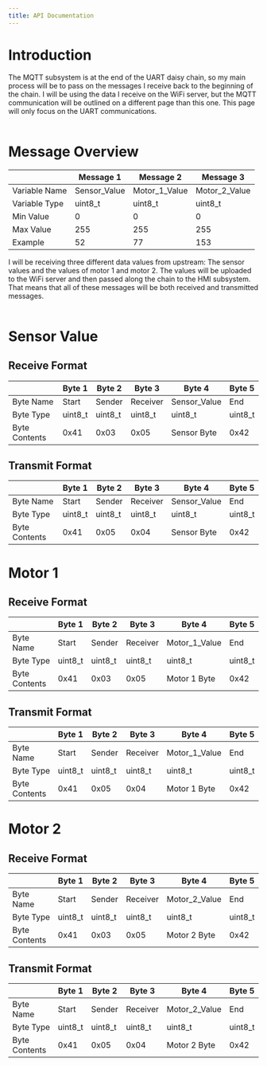 ```yaml
---
title: API Documentation
---
```


# Introduction
The MQTT subsystem is at the end of the UART daisy chain, so my main process will be to pass on the messages I receive back to the beginning of the chain. I will be using the data I receive on the WiFi server, but the MQTT communication will be outlined on a different page than this one. This page will only focus on the UART communications.
<br>
<br>
# Message Overview

|               |   Message 1  |   Message 2   |   Message 3   |
| ------------- | ------------ | ------------- | ------------- |
| Variable Name | Sensor_Value | Motor_1_Value | Motor_2_Value |
| Variable Type |    uint8_t   |    uint8_t    |    uint8_t    |
|   Min Value   |       0      |       0       |       0       |
|   Max Value   |      255     |      255      |      255      |
|    Example    |      52      |       77      |      153      |

I will be receiving three different data values from upstream: The sensor values and the values of motor 1 and motor 2. The values will be uploaded to the WiFi server and then passed along the chain to the HMI subsystem. That means that all of these messages will be both received and transmitted messages.
<br>
<br>
# Sensor Value
## Receive Format

|               |  Byte 1 |  Byte 2 |  Byte 3  |    Byte 4    |  Byte 5 |
| ------------- | ------- | ------- | -------- | ------------ | ------- |
|   Byte Name   |   Start |  Sender | Receiver | Sensor_Value |   End   |
|   Byte Type   | uint8_t | uint8_t |  uint8_t |    uint8_t   | uint8_t |
| Byte Contents |   0x41  |   0x03  |   0x05   |  Sensor Byte |   0x42  |

## Transmit Format

|               |  Byte 1 |  Byte 2 |  Byte 3  |    Byte 4    |  Byte 5 |
| ------------- | ------- | ------- | -------- | ------------ | ------- |
|   Byte Name   |   Start |  Sender | Receiver | Sensor_Value |   End   |
|   Byte Type   | uint8_t | uint8_t |  uint8_t |    uint8_t   | uint8_t |
| Byte Contents |   0x41  |   0x05  |   0x04   |  Sensor Byte |   0x42  |

# Motor 1
## Receive Format

|               |  Byte 1 |  Byte 2 |  Byte 3  |     Byte 4    |  Byte 5 |
| ------------- | ------- | ------- | -------- | ------------- | ------- |
|   Byte Name   |   Start |  Sender | Receiver | Motor_1_Value |   End   |
|   Byte Type   | uint8_t | uint8_t |  uint8_t |     uint8_t   | uint8_t |
| Byte Contents |   0x41  |   0x03  |   0x05   |  Motor 1 Byte |   0x42  |

## Transmit Format

|               |  Byte 1 |  Byte 2 |  Byte 3  |     Byte 4    |  Byte 5 |
| ------------- | ------- | ------- | -------- | ------------- | ------- |
|   Byte Name   |   Start |  Sender | Receiver | Motor_1_Value |   End   |
|   Byte Type   | uint8_t | uint8_t |  uint8_t |     uint8_t   | uint8_t |
| Byte Contents |   0x41  |   0x05  |   0x04   |  Motor 1 Byte |   0x42  |

# Motor 2
## Receive Format

|               |  Byte 1 |  Byte 2 |  Byte 3  |     Byte 4    |  Byte 5 |
| ------------- | ------- | ------- | -------- | ------------- | ------- |
|   Byte Name   |   Start |  Sender | Receiver | Motor_2_Value |   End   |
|   Byte Type   | uint8_t | uint8_t |  uint8_t |     uint8_t   | uint8_t |
| Byte Contents |   0x41  |   0x03  |   0x05   |  Motor 2 Byte |   0x42  |

## Transmit Format

|               |  Byte 1 |  Byte 2 |  Byte 3  |     Byte 4    |  Byte 5 |
| ------------- | ------- | ------- | -------- | ------------- | ------- |
|   Byte Name   |   Start |  Sender | Receiver | Motor_2_Value |   End   |
|   Byte Type   | uint8_t | uint8_t |  uint8_t |     uint8_t   | uint8_t |
| Byte Contents |   0x41  |   0x05  |   0x04   |  Motor 2 Byte |   0x42  |
